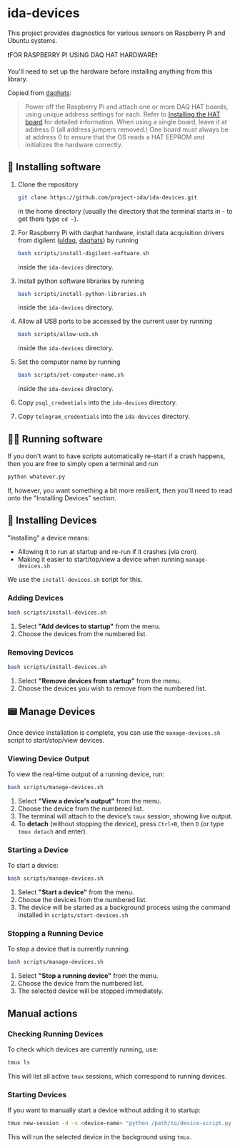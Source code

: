 # ida-devices

This project provides diagnostics for various sensors on Raspberry Pi and Ubuntu systems.

❗️FOR RASPBERRY PI USING DAQ HAT HARDWARE❗️

You'll need to set up the hardware before installing anything from this library.

Copied from [daqhats](https://github.com/mccdaq/daqhats):

> Power off the Raspberry Pi and attach one or more DAQ HAT boards, using unique address settings for each. Refer to [Installing the HAT board](https://mccdaq.github.io/daqhats/hardware.html) for detailed information. When using a single board, leave it at address 0 (all address jumpers removed.) One board must always be at address 0 to ensure that the OS reads a HAT EEPROM and initializes the hardware correctly.

## 🚀 Installing software

1. Clone the repository

   ```sh
   git clone https://github.com/project-ida/ida-devices.git
   ```

   in the home directory (usually the directory that the terminal starts in - to get there type `cd ~`).

2. For Raspberry Pi with daqhat hardware, install data acquisition drivers from digilent ([uldaq](https://github.com/mccdaq/uldaq), [daqhats](https://github.com/mccdaq/daqhats)) by running

   ```sh
   bash scripts/install-digilent-software.sh
   ```

   inside the `ida-devices` directory.

2. Install python software libraries by running

   ```sh
   bash scripts/install-python-libraries.sh
   ```

   inside the `ida-devices` directory.

3. Allow all USB ports to be accessed by the current user by running

   ```sh
   bash scripts/allow-usb.sh
   ```

   inside the `ida-devices` directory.

4. Set the computer name by running

   ```sh
   bash scripts/set-computer-name.sh
   ```

   inside the `ida-devices` directory.

5. Copy `psql_credentials` into the `ida-devices` directory.

6. Copy `telegram_credentials` into the `ida-devices` directory.


## 🧑‍💻 Running software

If you don't want to have scripts automatically re-start if a crash happens, then you are free to simply open a terminal and run

```sh
python whatever.py
```

If, however, you want something a bit more resilient, then you'll need to read onto the "Installing Devices" section.

## 🔧 Installing Devices

"Installing" a device means:

- Allowing it to run at startup and re-run if it crashes (via cron)
- Making it easier to start/top/view a device when running `manage-devices.sh`

We use the `install-devices.sh` script for this.

### **Adding Devices**

```sh
bash scripts/install-devices.sh
```

1. Select **"Add devices to startup"** from the menu.
2. Choose the devices from the numbered list.

### **Removing Devices**

```sh
bash scripts/install-devices.sh
```

1. Select **"Remove devices from startup"** from the menu.
2. Choose the devices you wish to remove from the numbered list.

## 📟 Manage Devices

Once device installation is complete, you can use the `manage-devices.sh` script to start/stop/view devices.

### **Viewing Device Output**

To view the real-time output of a running device, run:

```sh
bash scripts/manage-devices.sh
```

1. Select **"View a device's output"** from the menu.
2. Choose the device from the numbered list.
3. The terminal will attach to the device’s `tmux` session, showing live output.
4. To **detach** (without stopping the device), press `Ctrl+B`, then `D` (or type `tmux detach` and enter).

### **Starting a Device**

To start a device:

```sh
bash scripts/manage-devices.sh
```

1. Select **"Start a device"** from the menu.
2. Choose the devices from the numbered list.
3. The device will be started as a background process using the command installed in `scripts/start-devices.sh`

### **Stopping a Running Device**

To stop a device that is currently running:

```sh
bash scripts/manage-devices.sh
```

1. Select **"Stop a running device"** from the menu.
2. Choose the device from the numbered list.
3. The selected device will be stopped immediately.

## Manual actions

### **Checking Running Devices**

To check which devices are currently running, use:

```sh
tmux ls
```

This will list all active `tmux` sessions, which correspond to running devices.

### **Starting Devices**

If you want to manually start a device without adding it to startup:

```sh
tmux new-session -d -s <device-name> "python /path/to/device-script.py; echo Press Enter to exit...; read"
```

This will run the selected device in the background using `tmux`.
